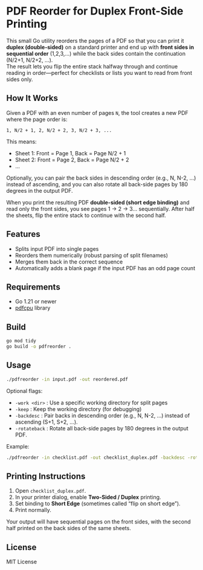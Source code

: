 # PDF Reorder for Duplex Front-Side Printing

This small Go utility reorders the pages of a PDF so that you can print it **duplex (double-sided)** on a standard printer and end up with **front sides in sequential order** (1,2,3,…) while the back sides contain the continuation (N/2+1, N/2+2, …).  
The result lets you flip the entire stack halfway through and continue reading in order—perfect for checklists or lists you want to read from front sides only.

## How It Works
Given a PDF with an even number of pages `N`, the tool creates a new PDF where the page order is:
```
1, N/2 + 1, 2, N/2 + 2, 3, N/2 + 3, ...
```
This means:
* Sheet 1: Front = Page 1,  Back = Page N/2 + 1
* Sheet 2: Front = Page 2,  Back = Page N/2 + 2
* ...

Optionally, you can pair the back sides in descending order (e.g., N, N-2, ...) instead of ascending, and you can also rotate all back-side pages by 180 degrees in the output PDF.

When you print the resulting PDF **double-sided (short edge binding)** and read only the front sides, you see pages 1 → 2 → 3… sequentially. After half the sheets, flip the entire stack to continue with the second half.

## Features
- Splits input PDF into single pages
- Reorders them numerically (robust parsing of split filenames)
- Merges them back in the correct sequence
- Automatically adds a blank page if the input PDF has an odd page count

## Requirements
- Go 1.21 or newer
- [pdfcpu](https://github.com/pdfcpu/pdfcpu) library

## Build
```bash
go mod tidy
go build -o pdfreorder .
```

## Usage
```bash
./pdfreorder -in input.pdf -out reordered.pdf
```
Optional flags:
* `-work <dir>`  : Use a specific working directory for split pages
* `-keep`        : Keep the working directory (for debugging)
* `-backdesc`    : Pair backs in descending order (e.g., N, N-2, ...) instead of ascending (S+1, S+2, ...).
* `-rotateback`  : Rotate all back-side pages by 180 degrees in the output PDF.

Example:
```bash
./pdfreorder -in checklist.pdf -out checklist_duplex.pdf -backdesc -rotateback
```

## Printing Instructions
1. Open `checklist_duplex.pdf`.
2. In your printer dialog, enable **Two-Sided / Duplex** printing.
3. Set binding to **Short Edge** (sometimes called “flip on short edge”).
4. Print normally.

Your output will have sequential pages on the front sides, with the second half printed on the back sides of the same sheets.

## License
MIT License
